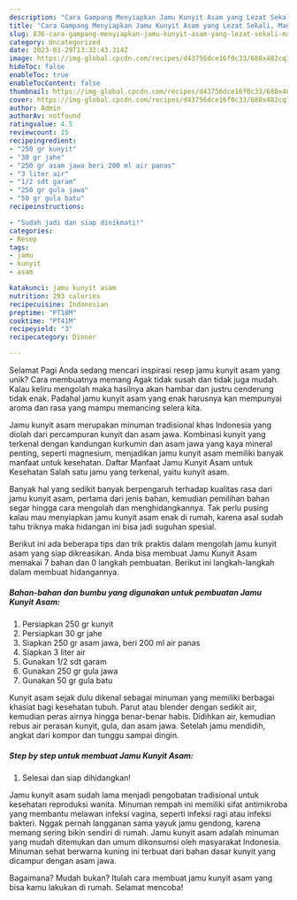 ```yaml
---
description: "Cara Gampang Menyiapkan Jamu Kunyit Asam yang Lezat Sekali, Mantap"
title: "Cara Gampang Menyiapkan Jamu Kunyit Asam yang Lezat Sekali, Mantap"
slug: 836-cara-gampang-menyiapkan-jamu-kunyit-asam-yang-lezat-sekali-mantap
category: Uncategorized
date: 2023-03-29T13:32:43.314Z
image: https://img-global.cpcdn.com/recipes/d43756dce16f0c33/680x482cq70/jamu-kunyit-asam-foto-resep-utama.jpg
hideToc: false
enableToc: true
enableTocContent: false
thumbnail: https://img-global.cpcdn.com/recipes/d43756dce16f0c33/680x482cq70/jamu-kunyit-asam-foto-resep-utama.jpg
cover: https://img-global.cpcdn.com/recipes/d43756dce16f0c33/680x482cq70/jamu-kunyit-asam-foto-resep-utama.jpg
author: Admin
authorAv: notfound
ratingvalue: 4.5
reviewcount: 15
recipeingredient:
- "250 gr kunyit"
- "30 gr jahe"
- "250 gr asam jawa beri 200 ml air panas"
- "3 liter air"
- "1/2 sdt garam"
- "250 gr gula jawa"
- "50 gr gula batu"
recipeinstructions:

- "Sudah jadi dan siap dinikmati!"
categories:
- Resep
tags:
- jamu
- kunyit
- asam

katakunci: jamu kunyit asam 
nutrition: 293 calories
recipecuisine: Indonesian
preptime: "PT18M"
cooktime: "PT41M"
recipeyield: "3"
recipecategory: Dinner

---
```



Selamat Pagi Anda sedang mencari inspirasi resep jamu kunyit asam yang unik? Cara membuatnya memang Agak tidak susah dan tidak juga mudah. Kalau keliru mengolah maka hasilnya akan hambar dan justru cenderung tidak enak. Padahal jamu kunyit asam yang enak harusnya kan mempunyai aroma dan rasa yang mampu memancing selera kita.


Jamu kunyit asam merupakan minuman tradisional khas Indonesia yang diolah dari percampuran kunyit dan asam jawa. Kombinasi kunyit yang terkenal dengan kandungan kurkumin dan asam jawa yang kaya mineral penting, seperti magnesium, menjadikan jamu kunyit asam memiliki banyak manfaat untuk kesehatan. Daftar Manfaat Jamu Kunyit Asam untuk Kesehatan Salah satu jamu yang terkenal, yaitu kunyit asam.

Banyak hal yang sedikit banyak berpengaruh terhadap kualitas rasa dari jamu kunyit asam, pertama dari jenis bahan, kemudian pemilihan bahan segar hingga cara mengolah dan menghidangkannya. Tak perlu pusing kalau mau menyiapkan jamu kunyit asam enak di rumah, karena asal sudah tahu triknya maka hidangan ini bisa jadi suguhan spesial.


Berikut ini ada beberapa tips dan trik praktis dalam mengolah jamu kunyit asam yang siap dikreasikan. Anda bisa membuat Jamu Kunyit Asam memakai 7 bahan dan 0 langkah pembuatan. Berikut ini langkah-langkah dalam membuat hidangannya.

<!--inarticleads1-->

##### Bahan-bahan dan bumbu yang digunakan untuk pembuatan Jamu Kunyit Asam:

1. Persiapkan 250 gr kunyit
1. Persiapkan 30 gr jahe
1. Siapkan 250 gr asam jawa, beri 200 ml air panas
1. Siapkan 3 liter air
1. Gunakan 1/2 sdt garam
1. Gunakan 250 gr gula jawa
1. Gunakan 50 gr gula batu


Kunyit asam sejak dulu dikenal sebagai minuman yang memiliki berbagai khasiat bagi kesehatan tubuh. Parut atau blender dengan sedikit air, kemudian peras airnya hingga benar-benar habis. Didihkan air, kemudian rebus air perasan kunyit, gula, dan asam jawa. Setelah jamu mendidih, angkat dari kompor dan tunggu sampai dingin. 

<!--inarticleads2-->

##### Step by step untuk membuat Jamu Kunyit Asam:


1. Selesai dan siap dihidangkan!

Jamu kunyit asam sudah lama menjadi pengobatan tradisional untuk kesehatan reproduksi wanita. Minuman rempah ini memiliki sifat antimikroba yang membantu melawan infeksi vagina, seperti infeksi ragi atau infeksi bakteri. Nggak pernah langganan sama yayuk jamu gendong, karena memang sering bikin sendiri di rumah. Jamu kunyit asam adalah minuman yang mudah ditemukan dan umum dikonsumsi oleh masyarakat Indonesia. Minuman sehat berwarna kuning ini terbuat dari bahan dasar kunyit yang dicampur dengan asam jawa. 

Bagaimana? Mudah bukan? Itulah cara membuat jamu kunyit asam yang bisa kamu lakukan di rumah. Selamat mencoba!
